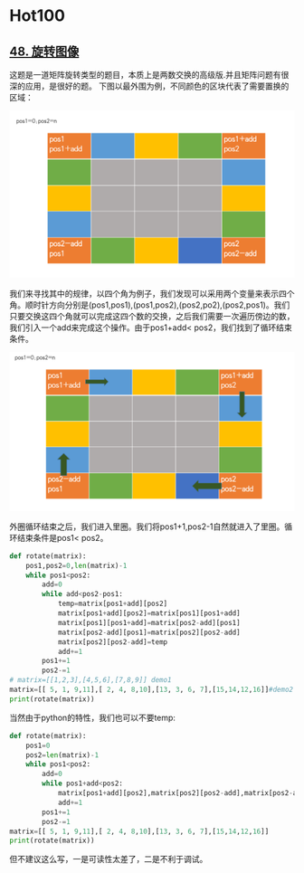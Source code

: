 # Hot100
## [48. 旋转图像](https://leetcode-cn.com/problems/rotate-image/solution/li-kou-48xiao-bai-du-neng-kan-dong-de-fang-fa-zhu-/)
这题是一道矩阵旋转类型的题目，本质上是两数交换的高级版.并且矩阵问题有很深的应用，是很好的题。
下图以最外围为例，不同颜色的区块代表了需要置换的区域：

![show1](./pic/48/show1.png)

我们来寻找其中的规律，以四个角为例子，我们发现可以采用两个变量来表示四个角。顺时针方向分别是(pos1,pos1),(pos1,pos2),(pos2,po2),(pos2,pos1)。我们只要交换这四个角就可以完成这四个数的交换，之后我们需要一次遍历傍边的数，我们引入一个add来完成这个操作。由于pos1+add< pos2，我们找到了循环结束条件。

![show2](./pic/48/show2.png)

外圈循环结束之后，我们进入里圈。我们将pos1+1,pos2-1自然就进入了里圈。循环结束条件是pos1< pos2。
```python
def rotate(matrix):
    pos1,pos2=0,len(matrix)-1
    while pos1<pos2:
        add=0
        while add<pos2-pos1:
            temp=matrix[pos1+add][pos2]
            matrix[pos1+add][pos2]=matrix[pos1][pos1+add]
            matrix[pos1][pos1+add]=matrix[pos2-add][pos1]
            matrix[pos2-add][pos1]=matrix[pos2][pos2-add]
            matrix[pos2][pos2-add]=temp
            add+=1
        pos1+=1
        pos2-=1
# matrix=[[1,2,3],[4,5,6],[7,8,9]] demo1
matrix=[[ 5, 1, 9,11],[ 2, 4, 8,10],[13, 3, 6, 7],[15,14,12,16]]#demo2
print(rotate(matrix))
```

当然由于python的特性，我们也可以不要temp:
```python
def rotate(matrix):
    pos1=0
    pos2=len(matrix)-1
    while pos1<pos2:
        add=0
        while pos1+add<pos2:
            matrix[pos1+add][pos2],matrix[pos2][pos2-add],matrix[pos2-add][pos1],matrix[pos1][pos1+add]=matrix[pos1][pos1+add],matrix[pos1+add][pos2],matrix[pos2][pos2-add],matrix[pos2-add][pos1]
            add+=1
        pos1+=1
        pos2-=1
matrix=[[ 5, 1, 9,11],[ 2, 4, 8,10],[13, 3, 6, 7],[15,14,12,16]]
print(rotate(matrix))
```
但不建议这么写，一是可读性太差了，二是不利于调试。

